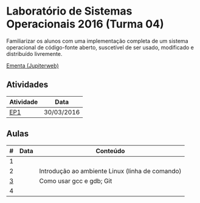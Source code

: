 # Laboratório de Sistemas Operacionais 2016 (Turma 04)

Familiarizar os alunos com uma implementação completa de um sistema operacional de código-fonte aberto, suscetível de ser usado, modificado e distribuído livremente.

[Ementa (Jupiterweb)](https://uspdigital.usp.br/jupiterweb/obterDisciplina?sgldis=ACH2096)

## Atividades

|Atividade|Data|
|---------|-----|
|[EP1](EP1/)|30/03/2016|

## Aulas

|#|Data|Conteúdo|
|-|----|--------|
|1|||Apresentação da disciplina|
|2||Introdução ao ambiente Linux (linha de comando)|
|[3](Aula3/)||Como usar gcc e gdb; Git|
|4|||
